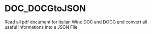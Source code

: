 # DOC_DOCGtoJSON
Read all pdf document for Italian Wine DOC and DOCG and convert all useful informations into a JSON File

